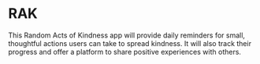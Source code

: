 # RAK
This Random Acts of Kindness app will provide daily reminders for small, thoughtful actions users can take to spread kindness. It will also track their progress and offer a platform to share positive experiences with others.
